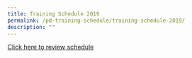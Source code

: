 ```yaml
---
title: Training Schedule 2019
permalink: /pd-training-schedule/training-schedule-2019/
description: ""
---
```

[Click here to review schedule](/files/pd-tl-training-schedule_2019.pdf)